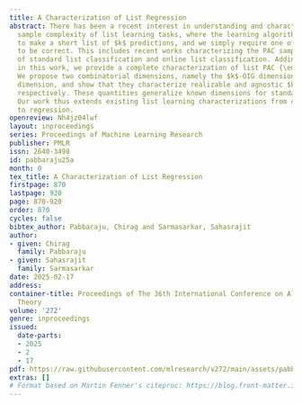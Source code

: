 ```yaml
---
title: A Characterization of List Regression
abstract: There has been a recent interest in understanding and characterizing the
  sample complexity of list learning tasks, where the learning algorithm is allowed
  to make a short list of $k$ predictions, and we simply require one of the predictions
  to be correct. This includes recent works characterizing the PAC sample complexity
  of standard list classification and online list classification. Adding to this theme,
  in this work, we provide a complete characterization of list PAC {\em regression}.
  We propose two combinatorial dimensions, namely the $k$-OIG dimension and the $k$-fat-shattering
  dimension, and show that they characterize realizable and agnostic $k$-list regression
  respectively. These quantities generalize known dimensions for standard regression.
  Our work thus extends existing list learning characterizations from classification
  to regression.
openreview: Nh4jz04lwf
layout: inproceedings
series: Proceedings of Machine Learning Research
publisher: PMLR
issn: 2640-3498
id: pabbaraju25a
month: 0
tex_title: A Characterization of List Regression
firstpage: 870
lastpage: 920
page: 870-920
order: 870
cycles: false
bibtex_author: Pabbaraju, Chirag and Sarmasarkar, Sahasrajit
author:
- given: Chirag
  family: Pabbaraju
- given: Sahasrajit
  family: Sarmasarkar
date: 2025-02-17
address:
container-title: Proceedings of The 36th International Conference on Algorithmic Learning
  Theory
volume: '272'
genre: inproceedings
issued:
  date-parts:
  - 2025
  - 2
  - 17
pdf: https://raw.githubusercontent.com/mlresearch/v272/main/assets/pabbaraju25a/pabbaraju25a.pdf
extras: []
# Format based on Martin Fenner's citeproc: https://blog.front-matter.io/posts/citeproc-yaml-for-bibliographies/
---
```

